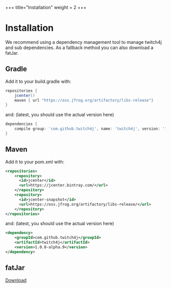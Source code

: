+++
title="Installation"
weight = 2
+++

# Installation

We recommend using a dependency management tool to manage twitch4j and sub dependencies. As a fallback method you can also download a fatJar.

## Gradle
Add it to your build.gradle with:
```groovy
repositories {
	jcenter()
	maven { url "https://oss.jfrog.org/artifactory/libs-release"}
}
```
and: (latest, you should use the actual version here)

```groovy
dependencies {
    compile group: 'com.github.twitch4j', name: 'twitch4j', version: '1.0.0-alpha.9'
}
```

## Maven
Add it to your pom.xml with:
```xml
<repositories>
    <repository>
      <id>jcenter</id>
      <url>https://jcenter.bintray.com/</url>
    </repository>
    <repository>
	  <id>jcenter-snapshot</id>
	  <url>https://oss.jfrog.org/artifactory/libs-release/</url>
	</repository>
</repositories>
```
and: (latest, you should use the actual version here)

```xml
<dependency>
    <groupId>com.github.twitch4j</groupId>
    <artifactId>twitch4j</artifactId>
    <version>1.0.0-alpha.9</version>
</dependency>
```

## fatJar

[Download](http://localhost)
